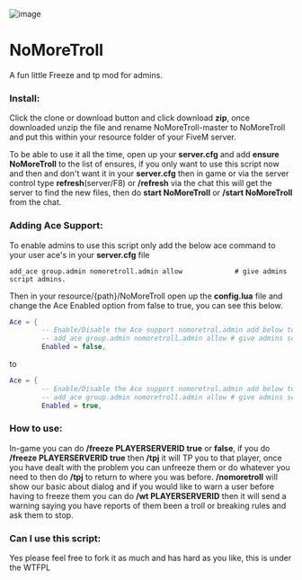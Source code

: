 ![image](https://repository-images.githubusercontent.com/271748811/d745c580-ac95-11ea-854d-7fc66c890cbf)

# NoMoreTroll
A fun little Freeze and tp mod for admins.


### Install:
Click the clone or download button and click download **zip**, once downloaded unzip the file and rename NoMoreTroll-master to NoMoreTroll and put this within your resource folder of your FiveM server.

To be able to use it all the time, open up your **server.cfg** and add **ensure NoMoreTroll** to the list of ensures, if you only want to use this script now and then and don't want it in your **server.cfg** then in game or via the server control type **refresh**(server/F8) or **/refresh** via the chat this will get the server to find the new files, then do **start NoMoreTroll** or **/start NoMoreTroll** from the chat.

### Adding Ace Support:
To enable admins to use this script only add the below ace command to your user ace's in your **server.cfg** file

```
add_ace group.admin nomoretroll.admin allow 			# give admins script admins.
```
Then in your resource/{path}/NoMoreTroll open up the **config.lua** file and change the Ace Enabled option from false
to true, you can see this below.

```lua
Ace = {
		-- Enable/Disable the Ace support nomoretrol.admin add below to your server.cfg
		-- add_ace group.admin nomoretroll.admin allow # give admins script admins.
		Enabled = false,
```

to

```lua
Ace = {
		-- Enable/Disable the Ace support nomoretrol.admin add below to your server.cfg
		-- add_ace group.admin nomoretroll.admin allow # give admins script admins.
		Enabled = true,
```

### How to use:
In-game you can do **/freeze PLAYERSERVERID true** or **false**, if you do **/freeze PLAYERSERVERID true** then **/tpj** it will TP you to that player, once you have dealt with the problem you can unfreeze them or do whatever you need to then do **/tpj** to return to where you was before. **/nomoretroll** will show our basic about dialog and if you would like to warn a user before having to freeze them you can do **/wt PLAYERSERVERID** then it will send a warning saying you have reports of them been a troll or breaking rules and ask them to stop.




### Can I use this script:
Yes please feel free to fork it as much and has hard as you like, this is under the WTFPL
